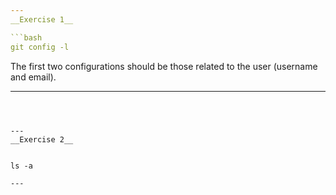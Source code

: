 ```yaml
---
__Exercise 1__

```bash
git config -l 
```
The first two configurations should be those related to the user (username and email).

---
```



---
__Exercise 2__


ls -a

---
